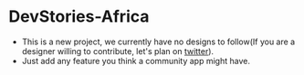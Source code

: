 # DevStories-Africa

- This is a new project, we currently have no designs to follow(If you are a designer willing to contribute, let's plan on [twitter](https://twitter.com/_kibetheophilus)).
- Just add any feature you think a community app might have.
